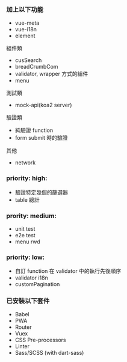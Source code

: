 ### 加上以下功能

- vue-meta
- vue-i18n
- element

組件類

- cusSearch
- breadCrumbCom
- validator, wrapper 方式的組件
- menu

測試類

- mock-api(koa2 server)

驗證類

- 純驗證 function
- form submit 時的驗證

其他

- network

### priority: high:

- 驗證特定幾個的篩選器
- table 總計

### prority: medium:

- unit test
- e2e test
- menu rwd

### priority: low:

- 自訂 function 在 validator 中的執行先後順序
- validator i18n
- customPagination

### 已安裝以下套件

- Babel
- PWA
- Router
- Vuex
- CSS Pre-processors
- Linter
- Sass/SCSS (with dart-sass)
